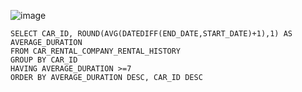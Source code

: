 ![image](https://github.com/jinsungtoo/SQL_Coding_test/assets/115756142/35512911-c853-4520-9d51-76dc654fae06)


    SELECT CAR_ID, ROUND(AVG(DATEDIFF(END_DATE,START_DATE)+1),1) AS AVERAGE_DURATION
    FROM CAR_RENTAL_COMPANY_RENTAL_HISTORY
    GROUP BY CAR_ID
    HAVING AVERAGE_DURATION >=7
    ORDER BY AVERAGE_DURATION DESC, CAR_ID DESC
